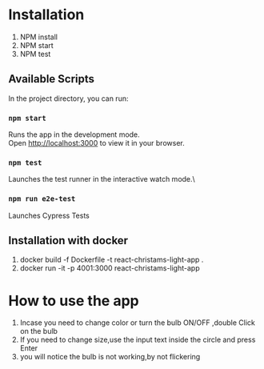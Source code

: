 # Installation

1. NPM install
2. NPM start
3. NPM test

## Available Scripts

In the project directory, you can run:

### `npm start`

Runs the app in the development mode.\
Open [http://localhost:3000](http://localhost:3000) to view it in your browser.

### `npm test`

Launches the test runner in the interactive watch mode.\

### `npm run e2e-test`

Launches Cypress Tests

## Installation with docker

1. docker build -f Dockerfile -t react-christams-light-app .
2. docker run -it -p 4001:3000 react-christams-light-app

# How to use the app

1. Incase you need to change color or turn the bulb ON/OFF ,double Click on the bulb
2. If you need to change size,use the input text inside the circle and press Enter
3. you will notice the bulb is not working,by not flickering

